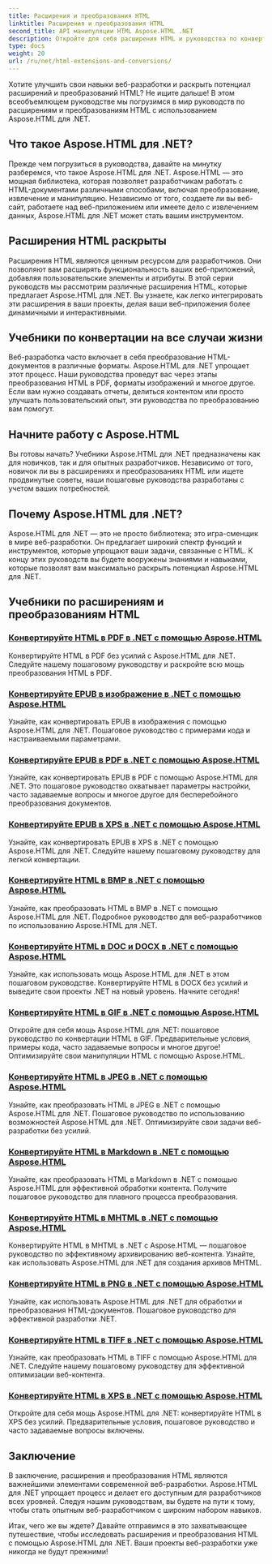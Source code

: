 ```yaml
---
title: Расширения и преобразования HTML
linktitle: Расширения и преобразования HTML
second_title: API манипуляции HTML Aspose.HTML .NET
description: Откройте для себя расширения HTML и руководства по конвертации с помощью Aspose.HTML для .NET. Узнайте, как оптимизировать веб-разработку с помощью этих всеобъемлющих руководств.
type: docs
weight: 20
url: /ru/net/html-extensions-and-conversions/
---
```


Хотите улучшить свои навыки веб-разработки и раскрыть потенциал расширений и преобразований HTML? Не ищите дальше! В этом всеобъемлющем руководстве мы погрузимся в мир руководств по расширениям и преобразованиям HTML с использованием Aspose.HTML для .NET.

## Что такое Aspose.HTML для .NET?

Прежде чем погрузиться в руководства, давайте на минутку разберемся, что такое Aspose.HTML для .NET. Aspose.HTML — это мощная библиотека, которая позволяет разработчикам работать с HTML-документами различными способами, включая преобразование, извлечение и манипуляцию. Независимо от того, создаете ли вы веб-сайт, работаете над веб-приложением или имеете дело с извлечением данных, Aspose.HTML для .NET может стать вашим инструментом.

## Расширения HTML раскрыты

Расширения HTML являются ценным ресурсом для разработчиков. Они позволяют вам расширять функциональность ваших веб-приложений, добавляя пользовательские элементы и атрибуты. В этой серии руководств мы рассмотрим различные расширения HTML, которые предлагает Aspose.HTML для .NET. Вы узнаете, как легко интегрировать эти расширения в ваши проекты, делая ваши веб-приложения более динамичными и интерактивными.

## Учебники по конвертации на все случаи жизни

Веб-разработка часто включает в себя преобразование HTML-документов в различные форматы. Aspose.HTML для .NET упрощает этот процесс. Наши руководства проведут вас через этапы преобразования HTML в PDF, форматы изображений и многое другое. Если вам нужно создавать отчеты, делиться контентом или просто улучшать пользовательский опыт, эти руководства по преобразованию вам помогут.

## Начните работу с Aspose.HTML

Вы готовы начать? Учебники Aspose.HTML для .NET предназначены как для новичков, так и для опытных разработчиков. Независимо от того, новичок ли вы в расширениях и преобразованиях HTML или ищете продвинутые советы, наши пошаговые руководства разработаны с учетом ваших потребностей.

## Почему Aspose.HTML для .NET?

Aspose.HTML для .NET — это не просто библиотека; это игра-сменщик в мире веб-разработки. Он предлагает широкий спектр функций и инструментов, которые упрощают ваши задачи, связанные с HTML. К концу этих руководств вы будете вооружены знаниями и навыками, которые позволят вам максимально раскрыть потенциал Aspose.HTML для .NET.

## Учебники по расширениям и преобразованиям HTML
### [Конвертируйте HTML в PDF в .NET с помощью Aspose.HTML](./convert-html-to-pdf/)
Конвертируйте HTML в PDF без усилий с Aspose.HTML для .NET. Следуйте нашему пошаговому руководству и раскройте всю мощь преобразования HTML в PDF.
### [Конвертируйте EPUB в изображение в .NET с помощью Aspose.HTML](./convert-epub-to-image/)
Узнайте, как конвертировать EPUB в изображения с помощью Aspose.HTML для .NET. Пошаговое руководство с примерами кода и настраиваемыми параметрами.
### [Конвертируйте EPUB в PDF в .NET с помощью Aspose.HTML](./convert-epub-to-pdf/)
Узнайте, как конвертировать EPUB в PDF с помощью Aspose.HTML для .NET. Это пошаговое руководство охватывает параметры настройки, часто задаваемые вопросы и многое другое для бесперебойного преобразования документов.
### [Конвертируйте EPUB в XPS в .NET с помощью Aspose.HTML](./convert-epub-to-xps/)
Узнайте, как конвертировать EPUB в XPS в .NET с помощью Aspose.HTML для .NET. Следуйте нашему пошаговому руководству для легкой конвертации.
### [Конвертируйте HTML в BMP в .NET с помощью Aspose.HTML](./convert-html-to-bmp/)
Узнайте, как преобразовать HTML в BMP в .NET с помощью Aspose.HTML для .NET. Подробное руководство для веб-разработчиков по использованию Aspose.HTML для .NET.
### [Конвертируйте HTML в DOC и DOCX в .NET с помощью Aspose.HTML](./convert-html-to-doc-docx/)
Узнайте, как использовать мощь Aspose.HTML для .NET в этом пошаговом руководстве. Конвертируйте HTML в DOCX без усилий и выведите свои проекты .NET на новый уровень. Начните сегодня!
### [Конвертируйте HTML в GIF в .NET с помощью Aspose.HTML](./convert-html-to-gif/)
Откройте для себя мощь Aspose.HTML для .NET: пошаговое руководство по конвертации HTML в GIF. Предварительные условия, примеры кода, часто задаваемые вопросы и многое другое! Оптимизируйте свои манипуляции HTML с помощью Aspose.HTML.
### [Конвертируйте HTML в JPEG в .NET с помощью Aspose.HTML](./convert-html-to-jpeg/)
Узнайте, как преобразовать HTML в JPEG в .NET с помощью Aspose.HTML для .NET. Пошаговое руководство по использованию возможностей Aspose.HTML для .NET. Оптимизируйте свои задачи веб-разработки без усилий.
### [Конвертируйте HTML в Markdown в .NET с помощью Aspose.HTML](./convert-html-to-markdown/)
Узнайте, как преобразовать HTML в Markdown в .NET с помощью Aspose.HTML для эффективной обработки контента. Получите пошаговое руководство для плавного процесса преобразования.
### [Конвертируйте HTML в MHTML в .NET с помощью Aspose.HTML](./convert-html-to-mhtml/)
Конвертируйте HTML в MHTML в .NET с Aspose.HTML — пошаговое руководство по эффективному архивированию веб-контента. Узнайте, как использовать Aspose.HTML для .NET для создания архивов MHTML.
### [Конвертируйте HTML в PNG в .NET с помощью Aspose.HTML](./convert-html-to-png/)
Узнайте, как использовать Aspose.HTML для .NET для обработки и преобразования HTML-документов. Пошаговое руководство для эффективной разработки .NET.
### [Конвертируйте HTML в TIFF в .NET с помощью Aspose.HTML](./convert-html-to-tiff/)
Узнайте, как преобразовать HTML в TIFF с помощью Aspose.HTML для .NET. Следуйте нашему пошаговому руководству для эффективной оптимизации веб-контента.
### [Конвертируйте HTML в XPS в .NET с помощью Aspose.HTML](./convert-html-to-xps/)
Откройте для себя мощь Aspose.HTML для .NET: конвертируйте HTML в XPS без усилий. Предварительные условия, пошаговое руководство и часто задаваемые вопросы включены.

## Заключение

В заключение, расширения и преобразования HTML являются важнейшими элементами современной веб-разработки. Aspose.HTML для .NET упрощает процесс и делает его доступным для разработчиков всех уровней. Следуя нашим руководствам, вы будете на пути к тому, чтобы стать опытным веб-разработчиком с широким набором навыков.

Итак, чего же вы ждете? Давайте отправимся в это захватывающее путешествие, чтобы исследовать расширения и преобразования HTML с помощью Aspose.HTML для .NET. Ваши проекты веб-разработки уже никогда не будут прежними!